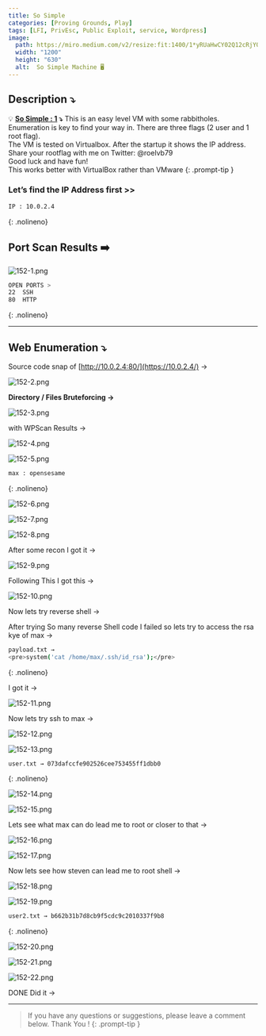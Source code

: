 ```yaml
---
title: So Simple
categories: [Proving Grounds, Play]
tags: [LFI, PrivEsc, Public Exploit, service, Wordpress]
image:
  path: https://miro.medium.com/v2/resize:fit:1400/1*yRUaHwCY02Q12cRjYQN4vw.png
  width: "1200"
  height: "630"
  alt:  So Simple Machine 🖥️
---
```



## **Description ⤵️**

>
💡 **[So Simple : 1](https://vulnhub.com/entry/so-simple-1,515/) ⤵️**
This is an easy level VM with some rabbitholes. Enumeration is key to find your way in. There are three flags (2 user and 1 root flag).
<br>
The VM is tested on Virtualbox. After the startup it shows the IP address.
<br>
Share your rootflag with me on Twitter: @roelvb79
<br>
Good luck and have fun!
<br>
This works better with VirtualBox rather than VMware
{: .prompt-tip }

### Let’s find the IP Address first >>

```bash
IP : 10.0.2.4
```
{: .nolineno}

## Port Scan Results ➡️

![152-1.png](/Vulnhub-Files/img/So-Simple/152-1.png)

```bash
OPEN PORTS >
22  SSH
80  HTTP
```
{: .nolineno}

---

## Web Enumeration ⤵️

Source code snap of [http://10.0.2.4:80/](https://10.0.2.4/) → 

![152-2.png](/Vulnhub-Files/img/So-Simple/152-2.png)

**Directory / Files Bruteforcing →**

![152-3.png](/Vulnhub-Files/img/So-Simple/152-3.png)

with WPScan Results →

![152-4.png](/Vulnhub-Files/img/So-Simple/152-4.png)

![152-5.png](/Vulnhub-Files/img/So-Simple/152-5.png)

```bash
max : opensesame
```
{: .nolineno}

![152-6.png](/Vulnhub-Files/img/So-Simple/152-6.png)

![152-7.png](/Vulnhub-Files/img/So-Simple/152-7.png)

![152-8.png](/Vulnhub-Files/img/So-Simple/152-8.png)

After some recon I got it →

![152-9.png](/Vulnhub-Files/img/So-Simple/152-9.png)

Following This I got this →

![152-10.png](/Vulnhub-Files/img/So-Simple/152-10.png)

Now lets try reverse shell →

After trying So many reverse Shell code I failed so lets try to access the rsa kye of max →

```bash
payload.txt → 
<pre>system('cat /home/max/.ssh/id_rsa');</pre>

```
{: .nolineno}

I got it →

![152-11.png](/Vulnhub-Files/img/So-Simple/152-11.png)

Now lets try ssh to max →

![152-12.png](/Vulnhub-Files/img/So-Simple/152-12.png)

![152-13.png](/Vulnhub-Files/img/So-Simple/152-13.png)

```bash
user.txt → 073dafccfe902526cee753455ff1dbb0
```
{: .nolineno}

![152-14.png](/Vulnhub-Files/img/So-Simple/152-14.png)

![152-15.png](/Vulnhub-Files/img/So-Simple/152-15.png)

Lets see what max can do lead me to root or closer to that →

![152-16.png](/Vulnhub-Files/img/So-Simple/152-16.png)

![152-17.png](/Vulnhub-Files/img/So-Simple/152-17.png)

Now lets see how steven can lead me to root shell →

![152-18.png](/Vulnhub-Files/img/So-Simple/152-18.png)

![152-19.png](/Vulnhub-Files/img/So-Simple/152-19.png)

```bash
user2.txt → b662b31b7d8cb9f5cdc9c2010337f9b8
```
{: .nolineno}

![152-20.png](/Vulnhub-Files/img/So-Simple/152-20.png)

![152-21.png](/Vulnhub-Files/img/So-Simple/152-21.png)

![152-22.png](/Vulnhub-Files/img/So-Simple/152-22.png)

DONE Did it →

---

> If you have any questions or suggestions, please leave a comment below.
Thank You ! 
{: .prompt-tip }